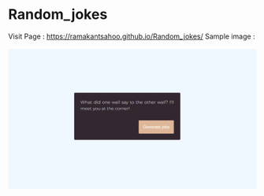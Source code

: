 # Random_jokes
Visit Page : https://ramakantsahoo.github.io/Random_jokes/
Sample image : 
<br><br>
<img title="sample" alt="sample-img" src="sample.png">
